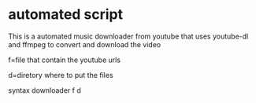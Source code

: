 <h1>automated script</h1>
<p>This is a automated music downloader from youtube that uses youtube-dl and ffmpeg to convert and download the video<p>
<p>f=file that contain the youtube urls<p>
<p>d=diretory where to put the files<p>
<p>syntax downloader f d <p> 
  
